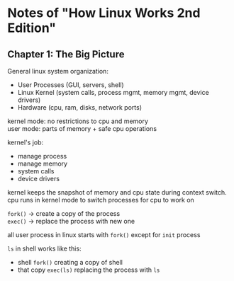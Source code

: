 # Notes of "How Linux Works 2nd Edition"

## Chapter 1: The Big Picture

General linux system organization:
- User Processes (GUI, servers, shell)
- Linux Kernel (system calls, process mgmt, memory mgmt, device drivers)
- Hardware (cpu, ram, disks, network ports)

kernel mode: no restrictions to cpu and memory  
user mode: parts of memory + safe cpu operations  

kernel's job:
- manage process
- manage memory
- system calls
- device drivers

kernel keeps the snapshot of memory and cpu state  during context switch.  
 cpu runs in kernel mode to switch processes for cpu to work on  

 `fork()` -> create a copy of the process  
 `exec()` -> replace the process with new one  

 all user process in linux starts with `fork()` except for `init` process  

`ls` in shell works like this:  
- shell `fork()` creating a copy of shell
- that copy `exec(ls)` replacing the process with `ls` 

